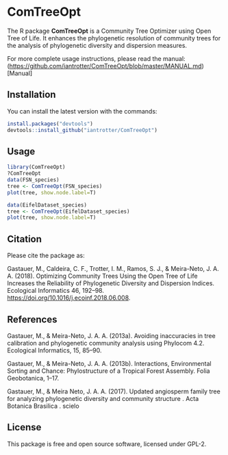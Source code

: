 # ComTreeOpt

The R package **ComTreeOpt** is a Community Tree Optimizer using Open Tree of Life. It enhances the phylogenetic resolution of community trees for the analysis of phylogenetic diversity and dispersion measures.

For more complete usage instructions, please read the manual:
(https://github.com/iantrotter/ComTreeOpt/blob/master/MANUAL.md)[Manual]

## Installation
You can install the latest version with the commands:
```r
install.packages("devtools")
devtools::install_github("iantrotter/ComTreeOpt")
```


## Usage

```r
library(ComTreeOpt)
?ComTreeOpt
data(FSN_species)
tree <- ComTreeOpt(FSN_species)
plot(tree, show.node.label=T)

data(EifelDataset_species)
tree <- ComTreeOpt(EifelDataset_species)
plot(tree, show.node.label=T)
```

## Citation
Please cite the package as:

Gastauer, M., Caldeira, C. F., Trotter, I. M., Ramos, S. J., & Meira-Neto, J. A. A. (2018). Optimizing Community Trees Using the Open Tree of Life Increases the Reliability of Phylogenetic Diversity and Dispersion Indices. Ecological Informatics 46, 192–98. https://doi.org/10.1016/j.ecoinf.2018.06.008.

## References
Gastauer, M., & Meira-Neto, J. A. A. (2013a). Avoiding inaccuracies in tree calibration and phylogenetic community analysis using Phylocom 4.2. Ecological Informatics, 15, 85–90.

Gastauer, M., & Meira-Neto, J. A. A. (2013b). Interactions, Environmental Sorting and Chance: Phylostructure of a Tropical Forest Assembly. Folia Geobotanica, 1–17.

Gastauer, M., & Meira Neto, J. A. A. (2017). Updated angiosperm family tree for analyzing phylogenetic diversity and community structure . Acta Botanica Brasilica . scielo

## License

This package is free and open source software, licensed under GPL-2.

